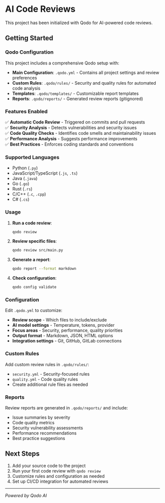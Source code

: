 # AI Code Reviews

This project has been initialized with Qodo for AI-powered code reviews.

## Getting Started

### Qodo Configuration

This project includes a comprehensive Qodo setup with:

- **Main Configuration**: `.qodo.yml` - Contains all project settings and review preferences
- **Custom Rules**: `.qodo/rules/` - Security and quality rules for automated code analysis
- **Templates**: `.qodo/templates/` - Customizable report templates
- **Reports**: `.qodo/reports/` - Generated review reports (gitignored)

### Features Enabled

✅ **Automatic Code Review** - Triggered on commits and pull requests  
✅ **Security Analysis** - Detects vulnerabilities and security issues  
✅ **Code Quality Checks** - Identifies code smells and maintainability issues  
✅ **Performance Analysis** - Suggests performance improvements  
✅ **Best Practices** - Enforces coding standards and conventions  

### Supported Languages

- Python (`.py`)
- JavaScript/TypeScript (`.js`, `.ts`)
- Java (`.java`)
- Go (`.go`)
- Rust (`.rs`)
- C/C++ (`.c`, `.cpp`)
- C# (`.cs`)

### Usage

1. **Run a code review**:
   ```bash
   qodo review
   ```

2. **Review specific files**:
   ```bash
   qodo review src/main.py
   ```

3. **Generate a report**:
   ```bash
   qodo report --format markdown
   ```

4. **Check configuration**:
   ```bash
   qodo config validate
   ```

### Configuration

Edit `.qodo.yml` to customize:

- **Review scope** - Which files to include/exclude
- **AI model settings** - Temperature, tokens, provider
- **Focus areas** - Security, performance, quality priorities
- **Output format** - Markdown, JSON, HTML options
- **Integration settings** - Git, GitHub, GitLab connections

### Custom Rules

Add custom review rules in `.qodo/rules/`:

- `security.yml` - Security-focused rules
- `quality.yml` - Code quality rules
- Create additional rule files as needed

### Reports

Review reports are generated in `.qodo/reports/` and include:

- Issue summaries by severity
- Code quality metrics
- Security vulnerability assessments
- Performance recommendations
- Best practice suggestions

## Next Steps

1. Add your source code to the project
2. Run your first code review with `qodo review`
3. Customize rules and configuration as needed
4. Set up CI/CD integration for automated reviews

---

*Powered by Qodo AI*
